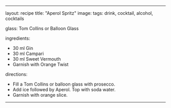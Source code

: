 ---

layout: recipe
title:  "Aperol Spritz"
image:
tags: drink, cocktail, alcohol, cocktails

glass: Tom Collins or Balloon Glass

ingredients:
- 30 ml Gin
- 30 ml Campari
- 30 ml Sweet Vermouth
- Garnish with Orange Twist

directions:
- Fill a Tom Collins or balloon glass with prosecco. 
- Add ice followed by Aperol. Top with soda water. 
- Garnish with orange slice.
---